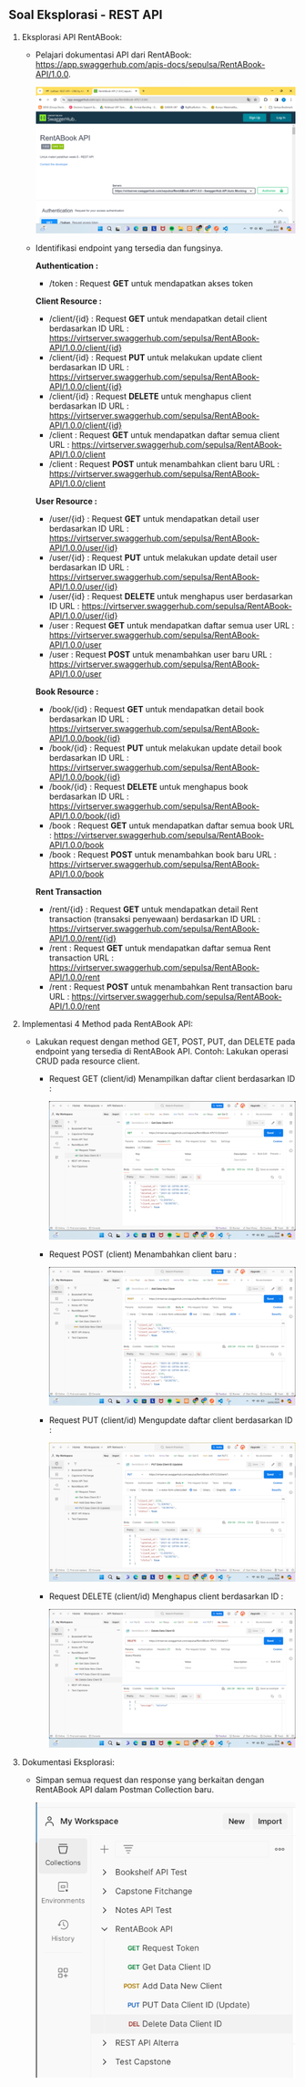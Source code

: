 ## Soal Eksplorasi - REST API

1. Eksplorasi API RentABook:
    - Pelajari dokumentasi API dari RentABook: https://app.swaggerhub.com/apis-docs/sepulsa/RentABook-API/1.0.0.

        ![Gambar Dokumentasi RentABook API](https://github.com/rayhanrere008/de_rayhan-qalby-r/blob/main/09_REST-API/screenshots/Eksplorasi/1_Tampilan-dokumentasi-RentABook-API.png?raw=true)

    - Identifikasi endpoint yang tersedia dan fungsinya.

        **Authentication :**
        - /token : Request **GET** untuk mendapatkan akses token

        **Client Resource :**
        - /client/{id} : Request **GET** untuk mendapatkan detail client berdasarkan ID
            URL : https://virtserver.swaggerhub.com/sepulsa/RentABook-API/1.0.0/client/{id}
        - /client/{id} : Request **PUT** untuk melakukan update client berdasarkan ID
            URL : https://virtserver.swaggerhub.com/sepulsa/RentABook-API/1.0.0/client/{id}
        - /client/{id} : Request **DELETE** untuk menghapus client berdasarkan ID
            URL : https://virtserver.swaggerhub.com/sepulsa/RentABook-API/1.0.0/client/{id}
        - /client : Request **GET** untuk mendapatkan daftar semua client
            URL : https://virtserver.swaggerhub.com/sepulsa/RentABook-API/1.0.0/client
        - /client : Request **POST** untuk menambahkan client baru
            URL : https://virtserver.swaggerhub.com/sepulsa/RentABook-API/1.0.0/client
        
        **User Resource :**
        - /user/{id} : Request **GET** untuk mendapatkan detail user berdasarkan ID
            URL : https://virtserver.swaggerhub.com/sepulsa/RentABook-API/1.0.0/user/{id}
        - /user/{id} : Request **PUT** untuk melakukan update detail user berdasarkan ID
            URL : https://virtserver.swaggerhub.com/sepulsa/RentABook-API/1.0.0/user/{id}
        - /user/{id} : Request **DELETE** untuk menghapus user berdasarkan ID
            URL : https://virtserver.swaggerhub.com/sepulsa/RentABook-API/1.0.0/user/{id}
        - /user : Request **GET** untuk mendapatkan daftar semua user
            URL : https://virtserver.swaggerhub.com/sepulsa/RentABook-API/1.0.0/user
        - /user : Request **POST** untuk menambahkan user baru
            URL : https://virtserver.swaggerhub.com/sepulsa/RentABook-API/1.0.0/user
        
        **Book Resource :**
        - /book/{id} : Request **GET** untuk mendapatkan detail book berdasarkan ID
            URL : https://virtserver.swaggerhub.com/sepulsa/RentABook-API/1.0.0/book/{id}
        - /book/{id} : Request **PUT** untuk melakukan update detail book berdasarkan ID
            URL : https://virtserver.swaggerhub.com/sepulsa/RentABook-API/1.0.0/book/{id}
        - /book/{id} : Request **DELETE** untuk menghapus book berdasarkan ID
            URL : https://virtserver.swaggerhub.com/sepulsa/RentABook-API/1.0.0/book/{id}
        - /book : Request **GET** untuk mendapatkan daftar semua book
            URL : https://virtserver.swaggerhub.com/sepulsa/RentABook-API/1.0.0/book
        - /book : Request **POST** untuk menambahkan book baru
            URL : https://virtserver.swaggerhub.com/sepulsa/RentABook-API/1.0.0/book
        
        **Rent Transaction**
        - /rent/{id} : Request **GET** untuk mendapatkan detail Rent transaction (transaksi penyewaan) berdasarkan ID
            URL : https://virtserver.swaggerhub.com/sepulsa/RentABook-API/1.0.0/rent/{id}
        - /rent : Request **GET** untuk mendapatkan daftar semua Rent transaction
            URL : https://virtserver.swaggerhub.com/sepulsa/RentABook-API/1.0.0/rent
        - /rent : Request **POST** untuk menambahkan Rent transaction baru 
            URL : https://virtserver.swaggerhub.com/sepulsa/RentABook-API/1.0.0/rent

2. Implementasi 4 Method pada RentABook API:
    - Lakukan request dengan method GET, POST, PUT, dan DELETE pada endpoint yang tersedia di RentABook API.
        Contoh: Lakukan operasi CRUD pada resource client.

        - Request GET (client/id) Menampilkan daftar client berdasarkan ID :

            ![Gambar GET daftar client by ID](https://github.com/rayhanrere008/de_rayhan-qalby-r/blob/main/09_REST-API/screenshots/Eksplorasi/2_Get-client-by-id.png?raw=true)

        - Request POST (client) Menambahkan client baru : 

            ![Gambar POST New Client](https://github.com/rayhanrere008/de_rayhan-qalby-r/blob/main/09_REST-API/screenshots/Eksplorasi/2_Post-new-data-client.png?raw=true)

        - Request PUT (client/id) Mengupdate daftar client berdasarkan ID :

            ![Gambar PUT daftar Client by ID ](https://github.com/rayhanrere008/de_rayhan-qalby-r/blob/main/09_REST-API/screenshots/Eksplorasi/2_Put-data-client-by-id-update.png?raw=true)

        - Request DELETE (client/id) Menghapus client berdasarkan ID :

            ![Gambar DELETE Client by ID ](https://github.com/rayhanrere008/de_rayhan-qalby-r/blob/main/09_REST-API/screenshots/Eksplorasi/2_Delete-data-client-by-id.png?raw=true)

3. Dokumentasi Eksplorasi:
    - Simpan semua request dan response yang berkaitan dengan RentABook API dalam Postman Collection baru.

        ![Gambar RentABook API Simpan ke Collection ](https://github.com/rayhanrere008/de_rayhan-qalby-r/blob/main/09_REST-API/screenshots/Eksplorasi/3_Simpan-ke-New-Collection.png?raw=true)